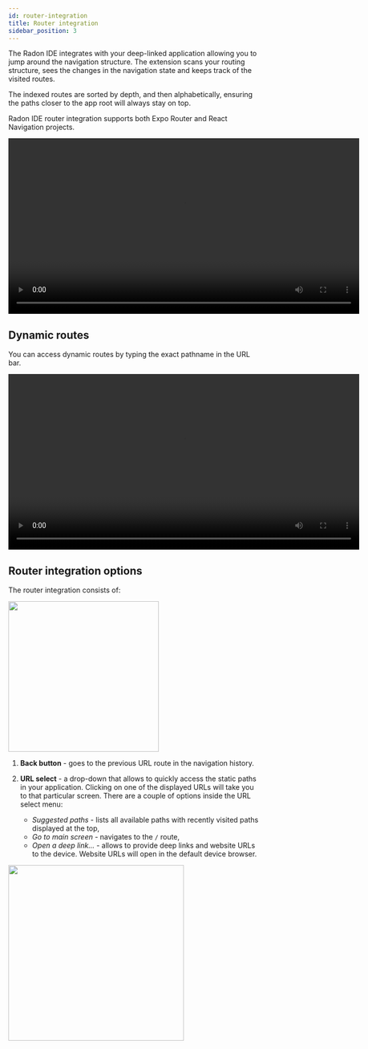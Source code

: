 ```yaml
---
id: router-integration
title: Router integration
sidebar_position: 3
---
```


The Radon IDE integrates with your deep-linked application allowing you to jump around the navigation structure.
The extension scans your routing structure, sees the changes in the navigation state and keeps track of the visited routes.

The indexed routes are sorted by depth, and then alphabetically, ensuring the paths closer to the app root will always stay on top.

Radon IDE router integration supports both Expo Router and React Navigation projects.

<video autoPlay loop width="700" controls className="shadow-image">
  <source src="/video/ide_router_integration.mp4" type="video/mp4"/>
</video>

## Dynamic routes

You can access dynamic routes by typing the exact pathname in the URL bar.

<video autoPlay loop width="700" controls className="shadow-image">
  <source src="/video/ide_router_integration_dynamic_routes.mp4" type="video/mp4"/>
</video>

## Router integration options

The router integration consists of:

<img width="300" src="/img/docs/ide_router_integration.png" className="shadow-image"/>

1. **Back button** - goes to the previous URL route in the navigation history.
2. **URL select** - a drop-down that allows to quickly access the static paths in your application. Clicking on one of the displayed URLs will take you to that particular screen.
   There are a couple of options inside the URL select menu:

   - _Suggested paths_ - lists all available paths with recently visited paths displayed at the top,
   - _Go to main screen_ - navigates to the `/` route,
   - _Open a deep link..._ - allows to provide deep links and website URLs to the device. Website URLs will open in the default device browser.

  <img width="350" src="/img/docs/ide_url_select.png" className="shadow-image rounded-xl" />
